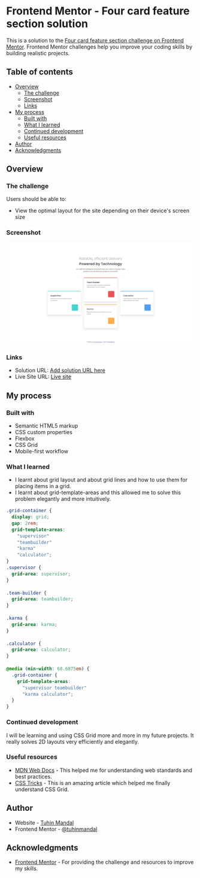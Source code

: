# Frontend Mentor - Four card feature section solution

This is a solution to the [Four card feature section challenge on Frontend Mentor](https://www.frontendmentor.io/challenges/four-card-feature-section-weK1eFYK). Frontend Mentor challenges help you improve your coding skills by building realistic projects.

## Table of contents

- [Overview](#overview)
  - [The challenge](#the-challenge)
  - [Screenshot](#screenshot)
  - [Links](#links)
- [My process](#my-process)
  - [Built with](#built-with)
  - [What I learned](#what-i-learned)
  - [Continued development](#continued-development)
  - [Useful resources](#useful-resources)
- [Author](#author)
- [Acknowledgments](#acknowledgments)

## Overview

### The challenge

Users should be able to:

- View the optimal layout for the site depending on their device's screen size

### Screenshot

![Screenshot for desktop](screenshot.png)

### Links

- Solution URL: [Add solution URL here](https://your-solution-url.com)
- Live Site URL: [Live site](https://four-card-feature-section-main-tm.netlify.app/)

## My process

### Built with

- Semantic HTML5 markup
- CSS custom properties
- Flexbox
- CSS Grid
- Mobile-first workflow

### What I learned

- I learnt about grid layout and about grid lines and how to use them for placing items in a grid.
- I learnt about grid-template-areas and this allowed me to solve this problem elegantly and more intuitively.

```css
.grid-container {
  display: grid;
  gap: 2rem;
  grid-template-areas:
    "supervisor"
    "teambuilder"
    "karma"
    "calculator";
}
.supervisor {
  grid-area: supervisor;
}

.team-builder {
  grid-area: teambuilder;
}

.karma {
  grid-area: karma;
}

.calculator {
  grid-area: calculator;
}

@media (min-width: 68.6875em) {
  .grid-container {
    grid-template-areas:
      "supervisor teambuilder"
      "karma calculator";
  }
}
```

### Continued development

I will be learning and using CSS Grid more and more in my future projects. It really solves 2D layouts very efficiently and elegantly.

### Useful resources

- [MDN Web Docs](https://developer.mozilla.org/en-US/) - This helped me for understanding web standards and best practices.
- [CSS Tricks](https://css-tricks.com/) - This is an amazing article which helped me finally understand CSS Grid.

## Author

- Website - [Tuhin Mandal](https://tuhin-mandal-portfolio.vercel.app/)
- Frontend Mentor - [@tuhinmandal](https://www.frontendmentor.io/profile/mandaltuhin)

## Acknowledgments

- [Frontend Mentor](https://www.frontendmentor.io/) - For providing the challenge and resources to improve my skills.
